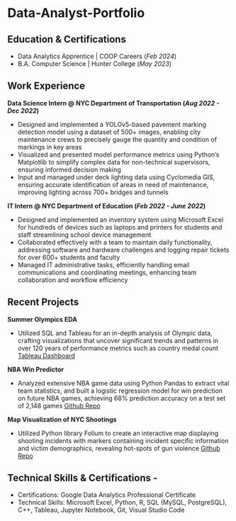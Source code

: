 # Data-Analyst-Portfolio

## Education & Certifications
- Data Analytics Apprentice | COOP Careers (_Feb 2024_) 
- B.A. Computer Science | Hunter College (_May 2023_)

## Work Experience
**Data Science Intern @ NYC Department of Transportation (_Aug 2022 - Dec 2022_)**
- Designed and implemented a YOLOv5-based pavement marking detection model using a dataset of 500+ images, enabling
city maintenance crews to precisely gauge the quantity and condition of markings in key areas
- Visualized and presented model performance metrics using Python’s Matplotlib to simplify complex data for non-technical
supervisors, ensuring informed decision making
- Input and managed under deck lighting data using Cyclomedia GIS, ensuring accurate identification of areas in need of
maintenance, improving lighting across 700+ bridges and tunnels

**IT Intern @ NYC Department of Education (_Feb 2022 - June 2022_)**
- Designed and implemented an inventory system using Microsoft Excel for hundreds of devices such as laptops and printers
for students and staff streamlining school device management
- Collaborated effectively with a team to maintain daily functionality, addressing software and hardware challenges and
logging repair tickets for over 600+ students and faculty
- Managed IT administrative tasks, efficiently handling email communications and coordinating meetings, enhancing team
collaboration and workflow efficiency

## Recent Projects
**Summer Olympics EDA**
- Utilized SQL and Tableau for an in-depth analysis of Olympic data, crafting visualizations that uncover significant trends
and patterns in over 120 years of performance metrics such as country medal count
[Tableau Dashboard](https://public.tableau.com/views/TheSummerOlympicsTheDataBehindTheGlobalStageofOurGreatestAthletes/Dashboard2?:language=en-US&:display_count=n&:origin=viz_share_link)

**NBA Win Predictor**
- Analyzed extensive NBA game data using Python Pandas to extract vital team statistics, and built a logistic regression
model for win prediction on future NBA games, achieving 68% prediction accuracy on a test set of 2,148 games
[Github Repo](https://github.com/jdl456/Nba-win-predictor)

**Map Visualization of NYC Shootings**
- Utilized Python library Folium to create an interactive map displaying shooting incidents with markers containing incident
specific information and victim demographics, revealing hot-spots of gun violence
[Github Repo](https://github.com/jdl456/NYC_Shootings)

## Technical Skills & Certifications -
- Certifications: Google Data Analytics Professional Certificate
- Technical Skills: Microsoft Excel, Python, R, SQL (MySQL, PostgreSQL), C++, Tableau, Jupyter Notebook, Git, Visual
Studio Code
